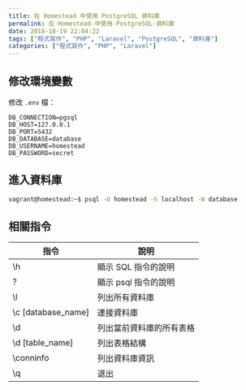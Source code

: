 ```yaml
---
title: 在 Homestead 中使用 PostgreSQL 資料庫
permalink: 在-Homestead-中使用-PostgreSQL-資料庫
date: 2018-10-19 22:04:22
tags: ["程式寫作", "PHP", "Laravel", "PostgreSQL", "資料庫"]
categories: ["程式寫作", "PHP", "Laravel"]
---
```


## 修改環境變數

修改 `.env` 檔：

```ENV
DB_CONNECTION=pgsql
DB_HOST=127.0.0.1
DB_PORT=5432
DB_DATABASE=database
DB_USERNAME=homestead
DB_PASSWORD=secret
```

## 進入資料庫

```BASH
vagrant@homestead:~$ psql -U homestead -h localhost -W database
```

## 相關指令

| 指令               | 說明                     |
| ------------------ | ------------------------ |
| \h                 | 顯示 SQL 指令的說明      |
| \?                 | 顯示 psql 指令的說明     |
| \l                 | 列出所有資料庫           |
| \c [database_name] | 連接資料庫               |
| \d                 | 列出當前資料庫的所有表格 |
| \d [table_name]    | 列出表格結構             |
| \conninfo          | 列出資料庫資訊           |
| \q                 | 退出                     |
